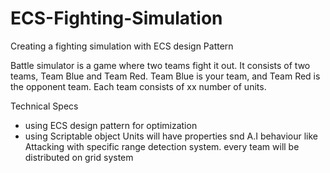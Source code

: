 # ECS-Fighting-Simulation
Creating a fighting simulation with ECS design Pattern

Battle simulator is a game where two teams fight it out. It consists of two teams, Team Blue and 
Team Red. Team Blue is your team, and Team Red is the opponent team. Each team consists of xx number of units.

Technical Specs

- using ECS design pattern for optimization
- using Scriptable object
Units will have properties snd A.I behaviour like Attacking with specific range detection system.
every team will be distributed on grid system 

